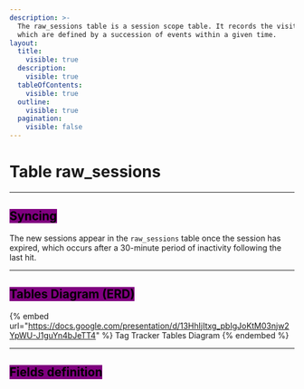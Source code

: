 ```yaml
---
description: >-
  The raw_sessions table is a session scope table. It records the visits users,
  which are defined by a succession of events within a given time.
layout:
  title:
    visible: true
  description:
    visible: true
  tableOfContents:
    visible: true
  outline:
    visible: true
  pagination:
    visible: false
---
```


# Table raw\_sessions

***

## <mark style="background-color:purple;">Syncing</mark>

The new sessions appear in the `raw_sessions` table once the session has expired, which occurs after a 30-minute period of inactivity following the last hit.

***

## <mark style="background-color:purple;">Tables Diagram (ERD)</mark>

{% embed url="https://docs.google.com/presentation/d/13HhIjItxg_pbIgJoKtM03njw2YpWU-J1guYn4bJeTT4" %}
Tag Tracker Tables Diagram
{% endembed %}

***

## <mark style="background-color:purple;">Fields definition</mark>
